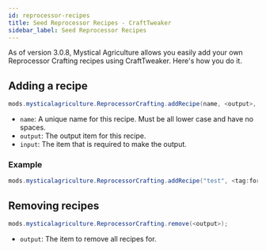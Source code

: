```yaml
---
id: reprocessor-recipes
title: Seed Reprocessor Recipes - CraftTweaker
sidebar_label: Seed Reprocessor Recipes
---
```


As of version 3.0.8, Mystical Agriculture allows you easily add your own Reprocessor Crafting recipes using CraftTweaker. Here's how you do it.

## Adding a recipe
```java
mods.mysticalagriculture.ReprocessorCrafting.addRecipe(name, <output>, <input>);
```

- `name`: A unique name for this recipe. Must be all lower case and have no spaces.
- `output`: The output item for this recipe.
- `input`: The item that is required to make the output.  

### Example
```java
mods.mysticalagriculture.ReprocessorCrafting.addRecipe("test", <tag:forge:ingots/iron>, <item:minecraft:apple>, <tag:forge:ingots/gold>);
```

## Removing recipes
```java
mods.mysticalagriculture.ReprocessorCrafting.remove(<output>);
```

- `output`: The item to remove all recipes for.